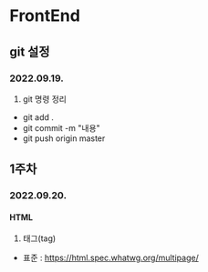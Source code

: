 # FrontEnd
## git 설정
### 2022.09.19.
1. git 명령 정리
+ git add .
+ git commit -m "내용"
+ git push origin master

## 1주차
### 2022.09.20.
#### HTML
1. 태그(tag)
+ 표준 : https://html.spec.whatwg.org/multipage/
